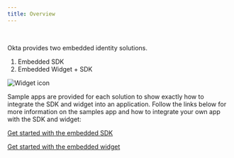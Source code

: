 ```yaml
---
title: Overview
---
```


<ApiLifecycle access="ie" /><br>

<div class="oie-embedded-sdk">

Okta provides two embedded identity solutions.

1. Embedded SDK
2. Embedded Widget + SDK

![Widget icon](/img/oie-embedded-sdk/embedded-solution-overview.png
"Widget icon")

Sample apps are provided for each solution to show exactly how to integrate
the SDK and widget into an application. Follow the links below for more
information on the samples app and how to integrate your own app with the
SDK and widget:

[Get started with the embedded SDK](/docs/guides/oie-embedded-sdk-overview/main/)

[Get started with the embedded widget](/docs/guides/oie-embedded-widget-overview/main/)

</div>
